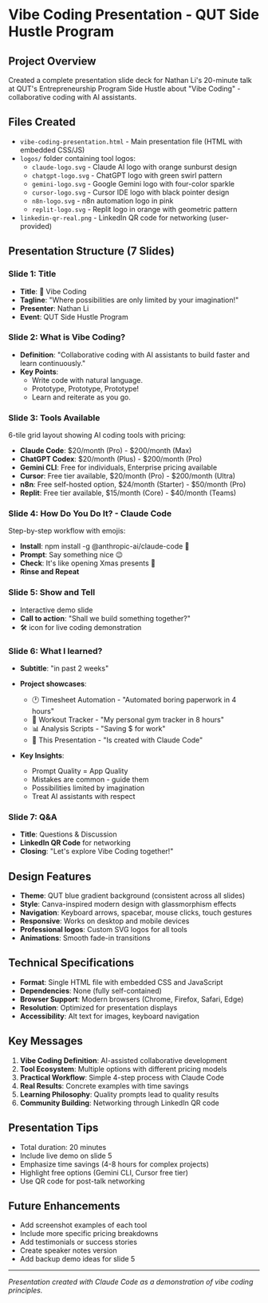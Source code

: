# Vibe Coding Presentation - QUT Side Hustle Program

## Project Overview
Created a complete presentation slide deck for Nathan Li's 20-minute talk at QUT's Entrepreneurship Program Side Hustle about "Vibe Coding" - collaborative coding with AI assistants.

## Files Created
- `vibe-coding-presentation.html` - Main presentation file (HTML with embedded CSS/JS)
- `logos/` folder containing tool logos:
  - `claude-logo.svg` - Claude AI logo with orange sunburst design
  - `chatgpt-logo.svg` - ChatGPT logo with green swirl pattern
  - `gemini-logo.svg` - Google Gemini logo with four-color sparkle
  - `cursor-logo.svg` - Cursor IDE logo with black pointer design
  - `n8n-logo.svg` - n8n automation logo in pink
  - `replit-logo.svg` - Replit logo in orange with geometric pattern
- `linkedin-qr-real.png` - LinkedIn QR code for networking (user-provided)

## Presentation Structure (7 Slides)

### Slide 1: Title
- **Title**: 🚀 Vibe Coding
- **Tagline**: "Where possibilities are only limited by your imagination!"
- **Presenter**: Nathan Li
- **Event**: QUT Side Hustle Program

### Slide 2: What is Vibe Coding?
- **Definition**: "Collaborative coding with AI assistants to build faster and learn continuously."
- **Key Points**:
  - Write code with natural language.
  - Prototype, Prototype, Prototype!
  - Learn and reiterate as you go.

### Slide 3: Tools Available
6-tile grid layout showing AI coding tools with pricing:
- **Claude Code**: $20/month (Pro) - $200/month (Max)
- **ChatGPT Codex**: $20/month (Plus) - $200/month (Pro)
- **Gemini CLI**: Free for individuals, Enterprise pricing available
- **Cursor**: Free tier available, $20/month (Pro) - $200/month (Ultra)
- **n8n**: Free self-hosted option, $24/month (Starter) - $50/month (Pro)
- **Replit**: Free tier available, $15/month (Core) - $40/month (Teams)

### Slide 4: How Do You Do It? - Claude Code
Step-by-step workflow with emojis:
- **Install**: npm install -g @anthropic-ai/claude-code 🤞
- **Prompt**: Say something nice 😉
- **Check**: It's like opening Xmas presents 🎉
- **Rinse and Repeat**

### Slide 5: Show and Tell
- Interactive demo slide
- **Call to action**: "Shall we build something together?"
- 🛠️ icon for live coding demonstration

### Slide 6: What I learned?
- **Subtitle**: "in past 2 weeks"
- **Project showcases**:
  - 🕐 Timesheet Automation - "Automated boring paperwork in 4 hours"
  - 💪 Workout Tracker - "My personal gym tracker in 8 hours"
  - 📊 Analysis Scripts - "Saving $ for work"
  - 🎯 This Presentation - "Is created with Claude Code"

- **Key Insights**:
  - Prompt Quality = App Quality
  - Mistakes are common - guide them
  - Possibilities limited by imagination
  - Treat AI assistants with respect

### Slide 7: Q&A
- **Title**: Questions & Discussion
- **LinkedIn QR Code** for networking
- **Closing**: "Let's explore Vibe Coding together!"

## Design Features
- **Theme**: QUT blue gradient background (consistent across all slides)
- **Style**: Canva-inspired modern design with glassmorphism effects
- **Navigation**: Keyboard arrows, spacebar, mouse clicks, touch gestures
- **Responsive**: Works on desktop and mobile devices
- **Professional logos**: Custom SVG logos for all tools
- **Animations**: Smooth fade-in transitions

## Technical Specifications
- **Format**: Single HTML file with embedded CSS and JavaScript
- **Dependencies**: None (fully self-contained)
- **Browser Support**: Modern browsers (Chrome, Firefox, Safari, Edge)
- **Resolution**: Optimized for presentation displays
- **Accessibility**: Alt text for images, keyboard navigation

## Key Messages
1. **Vibe Coding Definition**: AI-assisted collaborative development
2. **Tool Ecosystem**: Multiple options with different pricing models
3. **Practical Workflow**: Simple 4-step process with Claude Code
4. **Real Results**: Concrete examples with time savings
5. **Learning Philosophy**: Quality prompts lead to quality results
6. **Community Building**: Networking through LinkedIn QR code

## Presentation Tips
- Total duration: 20 minutes
- Include live demo on slide 5
- Emphasize time savings (4-8 hours for complex projects)
- Highlight free options (Gemini CLI, Cursor free tier)
- Use QR code for post-talk networking

## Future Enhancements
- Add screenshot examples of each tool
- Include more specific pricing breakdowns
- Add testimonials or success stories
- Create speaker notes version
- Add backup demo ideas for slide 5

---

*Presentation created with Claude Code as a demonstration of vibe coding principles.*